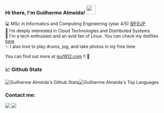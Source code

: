 ### Hi there, I'm Guilherme Almeida! <img src="https://raw.githubusercontent.com/MartinHeinz/MartinHeinz/master/wave.gif" width="30px" height="30px" />

<!--- Brief description ---> 
:computer: MSc in Informatics and Computing Engineering (year 4/5) [@FEUP](https://sigarra.up.pt/feup/pt/web_page.inicial) <br />
:telescope: I’m deeply interested in Cloud Technologies and Distributed Systems <br />
:seedling: I'm a tech enthusiast and an avid fan of Linux. You can check my dotfiles [here](https://github.com/gui1612/dotfiles) <br />
:sparkles: I also love to play drums, jog, and take photos in my free time <br />


You can find out more at [gui1612.com](https://gui1612.com/) !! 🚀

### 📈️ Github Stats

</p>


<div style="display: flex; flex-direction: row;">
  
  <img alt="Guilherme Almeida's Github Stats" align="center" src="https://github-readme-stats.vercel.app/api?username=gui1612&show_icons=true&line_height=27&theme=catppuccin_mocha" />
  
  <img alt="Guilherme Almeida's Top Languages" align="center" src="https://github-readme-stats.vercel.app/api/top-langs/?username=gui1612&langs_count=3&hide=jupyter%20notebook&theme=catppuccin_mocha" />
  
</div>

### Contact me:

<a href="mailto:me@gui1612.com" target="_blank"><img src="https://img.shields.io/badge/Email-me@gui1612.com-teal?style=for-the-badge&color=8a73ac&logo=gmail"></a>
<a href="https://www.linkedin.com/in/gui1612/" target="_blank"><img src="https://img.shields.io/badge/LinkedIn-Guilherme%20Almeida-teal?style=for-the-badge&color=8a73ac&logo=linkedin"></a>

<!-- Resources -->
<!-- Icons: https://simpleicons.org/ -->
<!-- GitHub Stats: https://github.com/anuraghazra/github-readme-stats -->
<!-- Emojis: https://emojipedia.org/emoji/ -->
<!-- HTML Emojis: https://www.fileformat.info/index.htm -->
<!-- Shields: https://shields.io/ -->
<!-- Awesome GitHub Profile README: https://github.com/abhisheknaiidu/awesome-github-profile-readme -->
<!-- MartinHeinz GitHub Profile README:: https://github.com/MartinHeinz/ -->
